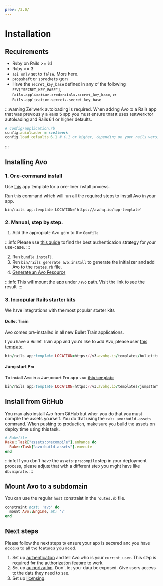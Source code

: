 ```yaml
---
prev: /3.0/
---
```


# Installation


## Requirements

- Ruby on Rails >= 6.1
- Ruby >= 3
- `api_only` set to `false`. More [here](./recipes/api-only-app).
- `propshaft` or `sprockets` gem
- Have the `secret_key_base` defined in  any of the following `ENV["SECRET_KEY_BASE"]`, `Rails.application.credentials.secret_key_base`, or `Rails.application.secrets.secret_key_base`

:::warning Zeitwerk autoloading is required.
When adding Avo to a Rails app that was previously a Rails 5 app you must ensure that it uses zeitwerk for autoloading and Rails 6.1 or higher defaults.

```ruby
# config/application.rb
config.autoloader = :zeitwerk
config.load_defaults 6.1 # 6.1 or higher, depending on your rails version
```
:::

## Installing Avo

### 1. One-command install

Use [this](https://railsbytes.com/public/templates/zyvsME) app template for a one-liner install process.

Run this command which will run all the required steps to install Avo in your app.

```
bin/rails app:template LOCATION='https://avohq.io/app-template'
```

### 2. Manual, step by step.

1. Add the appropiate Avo gem to the `Gemfile`

<!-- @include: ./common/avo_in_gemfile.md-->

:::info
Please use [this guide](./gem-server-authentication.html) to find the best authentication strategy for your use-case.
:::

2. Run `bundle install`.
3. Run `bin/rails generate avo:install` to generate the initializer and add Avo to the `routes.rb` file.
4. [Generate an Avo Resource](resources)

:::info
This will mount the app under `/avo` path. Visit the link to see the result.
:::

### 3. In popular Rails starter kits

We have integrations with the most popular starter kits.

#### Bullet Train

Avo comes pre-installed in all new Bullet Train applications.

I you have a Bullet Train app and you'd like to add Avo, please user [this template](https://avohq.io/templates/bullet-train).

```ruby
bin/rails app:template LOCATION=https://v3.avohq.io/templates/bullet-train.template
```

#### Jumpstart Pro

To install Avo in a Jumpstart Pro app use [this template](https://avohq.io/templates/jumpstart-pro).

```ruby
bin/rails app:template LOCATION=https://v3.avohq.io/templates/jumpstart-pro.template
```

## Install from GitHub

You may also install Avo from GitHub but when you do that you must compile the assets yourself. You do that using the `rake avo:build-assets` command.
When pushing to production, make sure you build the assets on deploy time using this task.

```ruby
# Rakefile
Rake::Task["assets:precompile"].enhance do
  Rake::Task["avo:build-assets"].execute
end
```

:::info
If you don't have the `assets:precompile` step in your deployment process, please adjust that with a different step you might have like `db:migrate`.
:::

## Mount Avo to a subdomain

You can use the regular `host` constraint in the `routes.rb` file.

```ruby
constraint host: 'avo' do
  mount Avo::Engine, at: '/'
end
```

## Next steps

Please follow the next steps to ensure your app is secured and you have access to all the features you need.

1. Set up [authentication](authentication.html#customize-the-current-user-method) and tell Avo who is your `current_user`. This step is required for the authorization feature to work.
1. Set up [authorization](authorization). Don't let your data be exposed. Give users access to the data they need to see.
1. Set up [licensing](licensing).
